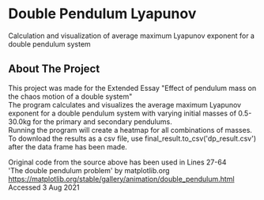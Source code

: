 # Double Pendulum Lyapunov
Calculation and visualization of average maximum Lyapunov exponent for a double pendulum system

<!-- ABOUT THE PROJECT -->
## About The Project

This project was made for the Extended Essay "Effect of pendulum mass on the chaos motion of a double system" \
The program calculates and visualizes the average maximum Lyapunov exponent for a double pendulum system with varying initial masses of 0.5-30.0kg for the primary and secondary pendulums. \
Running the program will create a heatmap for all combinations of masses. To download the results as a csv file, use final_result.to_csv('dp_result.csv') after the data frame has been made.

Original code from the source above has been used in Lines 27-64 \
'The double pendulum problem' by matplotlib.org \
https://matplotlib.org/stable/gallery/animation/double_pendulum.html \
Accessed 3 Aug 2021
